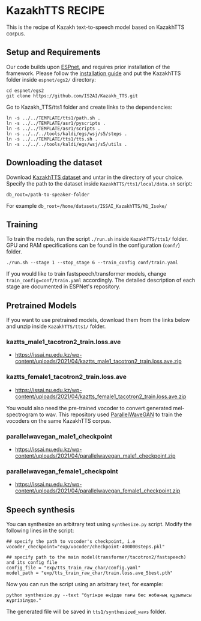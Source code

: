# KazakhTTS RECIPE

This is the recipe of Kazakh text-to-speech model based on KazakhTTS corpus.

## Setup and Requirements 

Our code builds upon [ESPnet](https://github.com/espnet/espnet), and requires prior installation of the framework. Please follow the [installation guide](https://espnet.github.io/espnet/installation.html) and put the KazakhTTS folder inside `espnet/egs2/` directory:
```
cd espnet/egs2
git clone https://github.com/IS2AI/Kazakh_TTS.git
```
Go to Kazakh_TTS/tts1 folder and create links to the dependencies:
```
ln -s ../../TEMPLATE/tts1/path.sh .
ln -s ../../TEMPLATE/asr1/pyscripts .
ln -s ../../TEMPLATE/asr1/scripts .
ln -s ../../../tools/kaldi/egs/wsj/s5/steps .
ln -s ../../TEMPLATE/tts1/tts.sh .
ln -s ../../../tools/kaldi/egs/wsj/s5/utils .
```

## Downloading the dataset
 
Download [KazakhTTS dataset](https://issai.nu.edu.kz/tts-eng/) and untar in the directory of your choice. Specify the path to the dataset inside `KazakhTTS/tts1/local/data.sh` script:
```
db_root=/path-to-speaker-folder
```
For example `db_root=/home/datasets/ISSAI_KazakhTTS/M1_Iseke/`

## Training

To train the models, run the script `./run.sh` inside `KazakhTTS/tts1/` folder. GPU and RAM specifications can be found in the configuration (`conf/`) folder.

```
./run.sh --stage 1 --stop_stage 6 --train_config conf/train.yaml 
```
If you would like to train fastspeech/transformer models, change `train_config=conf/train.yaml` accordingly. The detailed description of each stage are documented in ESPNet's repository. 

## Pretrained Models

If you want to use pretrained models, download them from the links below and unzip inside `KazakhTTS/tts1/` folder.

### kaztts_male1_tacotron2_train.loss.ave
- https://issai.nu.edu.kz/wp-content/uploads/2021/04/kaztts_male1_tacotron2_train.loss.ave.zip

### kaztts_female1_tacotron2_train.loss.ave
- https://issai.nu.edu.kz/wp-content/uploads/2021/04/kaztts_female1_tacotron2_train.loss.ave.zip

You would also need the pre-trained vocoder to convert generated mel-spectrogram to wav. This repository used [ParallelWaveGAN](https://github.com/kan-bayashi/ParallelWaveGAN) to train the vocoders on the same KazakhTTS corpus.

### parallelwavegan_male1_checkpoint
- https://issai.nu.edu.kz/wp-content/uploads/2021/04/parallelwavegan_male1_checkpoint.zip

### parallelwavegan_female1_checkpoint
- https://issai.nu.edu.kz/wp-content/uploads/2021/04/parallelwavegan_female1_checkpoint.zip

## Speech synthesis

You can synthesize an arbitrary text using `synthesize.py` script. Modify the following lines in the script:
```
## specify the path to vocoder's checkpoint, i.e
vocoder_checkpoint="exp/vocoder/checkpoint-400000steps.pkl"

## specify path to the main model(transformer/tacotron2/fastspeech) and its config file
config_file = "exp/tts_train_raw_char/config.yaml"
model_path = "exp/tts_train_raw_char/train.loss.ave_5best.pth"
```

Now you can run the script using an arbitrary text, for example:
```
python synthesize.py --text "бүгінде өңірде тағы бес жобаның құрылысы жүргізілуде."
```
The generated file will be saved in `tts1/synthesized_wavs` folder.

